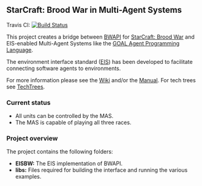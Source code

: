 ## StarCraft: Brood War in Multi-Agent Systems

Travis CI: [![Build Status](https://travis-ci.org/eishub/Starcraft.svg?branch=master)](https://travis-ci.org/eishub/Starcraft)

This project creates a bridge between [BWAPI](https://code.google.com/p/bwapi/ "BWAPI") for [StarCraft: Brood War](http://us.blizzard.com/en-us/games/sc/ "StarCraft: Brood War") and EIS-enabled Multi-Agent Systems like the [GOAL Agent Programming Language](https://goalapl.atlassian.net/wiki/ "GOAL Agent Programming Language").

The environment interface standard ([EIS](https://github.com/eishub/eis/wiki "EIS")) has been developed to facilitate connecting software agents to environments.

For more information please see the [Wiki](https://github.com/eishub/Starcraft/wiki "Wiki") and/or the [Manual](https://github.com/eishub/Starcraft/blob/master/doc/Resources/StarCraft%20Environment%20Manual.pdf "StarCraft Environment Manual"). For tech trees see [TechTrees](http://www.teamliquid.net/forum/brood-war/226892-techtree-pictures "TechTrees").

### Current status
- All units can be controlled by the MAS.
- The MAS is capable of playing all three races.

### Project overview
The project contains the following folders: 

* **EISBW:** The EIS implementation of BWAPI. 
* **libs:** Files required for building the interface and running the various examples.

